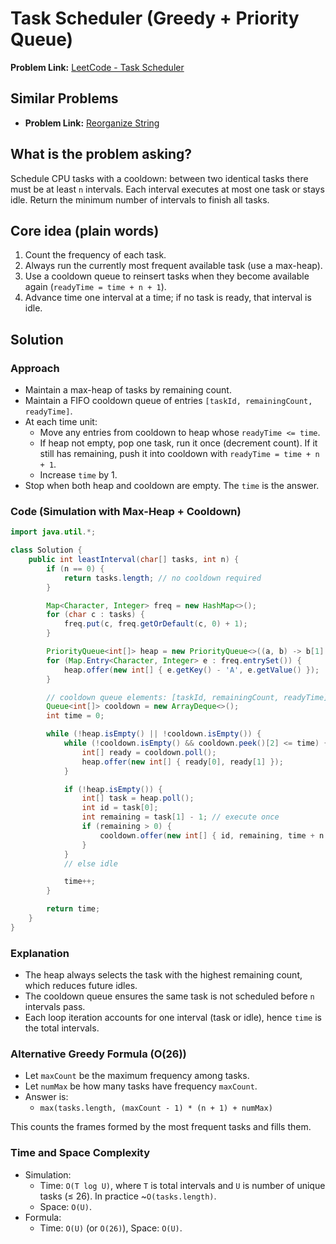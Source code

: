 # Task Scheduler (Greedy + Priority Queue)

**Problem Link:** [LeetCode - Task Scheduler](https://leetcode.com/problems/task-scheduler/description/)

## Similar Problems
- **Problem Link:** [Reorganize String](https://leetcode.com/problems/reorganize-string/)

## What is the problem asking?
Schedule CPU tasks with a cooldown: between two identical tasks there must be at least `n` intervals. Each interval executes at most one task or stays idle. Return the minimum number of intervals to finish all tasks.

## Core idea (plain words)
1. Count the frequency of each task.
2. Always run the currently most frequent available task (use a max-heap).
3. Use a cooldown queue to reinsert tasks when they become available again (`readyTime = time + n + 1`).
4. Advance time one interval at a time; if no task is ready, that interval is idle.

## Solution

### Approach
- Maintain a max-heap of tasks by remaining count.
- Maintain a FIFO cooldown queue of entries `[taskId, remainingCount, readyTime]`.
- At each time unit:
  - Move any entries from cooldown to heap whose `readyTime <= time`.
  - If heap not empty, pop one task, run it once (decrement count). If it still has remaining, push it into cooldown with `readyTime = time + n + 1`.
  - Increase `time` by 1.
- Stop when both heap and cooldown are empty. The `time` is the answer.

### Code (Simulation with Max-Heap + Cooldown)
```java
import java.util.*;

class Solution {
    public int leastInterval(char[] tasks, int n) {
        if (n == 0) {
            return tasks.length; // no cooldown required
        }

        Map<Character, Integer> freq = new HashMap<>();
        for (char c : tasks) {
            freq.put(c, freq.getOrDefault(c, 0) + 1);
        }

        PriorityQueue<int[]> heap = new PriorityQueue<>((a, b) -> b[1] - a[1]);
        for (Map.Entry<Character, Integer> e : freq.entrySet()) {
            heap.offer(new int[] { e.getKey() - 'A', e.getValue() });
        }

        // cooldown queue elements: [taskId, remainingCount, readyTime]
        Queue<int[]> cooldown = new ArrayDeque<>();
        int time = 0;

        while (!heap.isEmpty() || !cooldown.isEmpty()) {
            while (!cooldown.isEmpty() && cooldown.peek()[2] <= time) {
                int[] ready = cooldown.poll();
                heap.offer(new int[] { ready[0], ready[1] });
            }

            if (!heap.isEmpty()) {
                int[] task = heap.poll();
                int id = task[0];
                int remaining = task[1] - 1; // execute once
                if (remaining > 0) {
                    cooldown.offer(new int[] { id, remaining, time + n + 1 });
                }
            }
            // else idle

            time++;
        }

        return time;
    }
}
```

### Explanation
- The heap always selects the task with the highest remaining count, which reduces future idles.
- The cooldown queue ensures the same task is not scheduled before `n` intervals pass.
- Each loop iteration accounts for one interval (task or idle), hence `time` is the total intervals.

### Alternative Greedy Formula (O(26))
- Let `maxCount` be the maximum frequency among tasks.
- Let `numMax` be how many tasks have frequency `maxCount`.
- Answer is:
  - `max(tasks.length, (maxCount - 1) * (n + 1) + numMax)`

This counts the frames formed by the most frequent tasks and fills them.

### Time and Space Complexity
- Simulation:
  - Time: `O(T log U)`, where `T` is total intervals and `U` is number of unique tasks (≤ 26). In practice ~`O(tasks.length)`.
  - Space: `O(U)`.
- Formula:
  - Time: `O(U)` (or `O(26)`), Space: `O(U)`.
